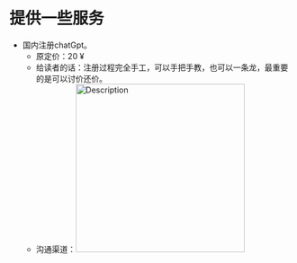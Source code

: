 # 提供一些服务
- 国内注册chatGpt。
    - 原定价：20 &yen;
    - 给读者的话：注册过程完全手工，可以手把手教，也可以一条龙，最重要的是可以讨价还价。
    - 沟通渠道：<img src="https://github.com/zephyr-lzj/zephyr-lzj.github.io/assets/84262788/b642d35c-6883-4e9f-bc07-e48aabe38d2e" alt="Description" width="300" height="300">


